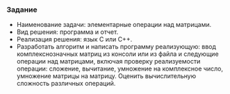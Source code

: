 ### Задание ###
* Наименование задачи: элементарные операции над матрицами.
* Вид решения: программа и отчет.
* Реализация решения: язык C или C++.
* Разработать алгоритм и написать программу реализующую: ввод комплекснозначных матриц из консоли или из файла и следующие операции над матрицами, включая проверку реализуемости операции: сложение, вычитание, умножение на комплексное число, умножение матрицы на матрицу. Оценить вычислительную сложность различных операций.
